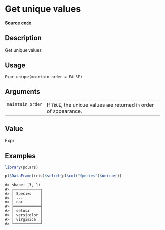 
# Get unique values

[**Source code**](https://github.com/pola-rs/r-polars/tree/4c60e4ba5981c539b9639261157303d78f545b69/R/expr__expr.R#L1868)

## Description

Get unique values

## Usage

<pre><code class='language-R'>Expr_unique(maintain_order = FALSE)
</code></pre>

## Arguments

<table>
<tr>
<td style="white-space: nowrap; font-family: monospace; vertical-align: top">
<code id="Expr_unique_:_maintain_order">maintain_order</code>
</td>
<td>
If <code>TRUE</code>, the unique values are returned in order of
appearance.
</td>
</tr>
</table>

## Value

Expr

## Examples

``` r
library(polars)

pl$DataFrame(iris)$select(pl$col("Species")$unique())
```

    #> shape: (3, 1)
    #> ┌────────────┐
    #> │ Species    │
    #> │ ---        │
    #> │ cat        │
    #> ╞════════════╡
    #> │ setosa     │
    #> │ versicolor │
    #> │ virginica  │
    #> └────────────┘
